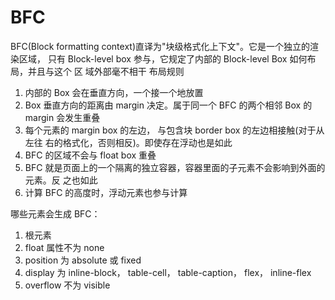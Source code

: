 # BFC

BFC(Block formatting context)直译为"块级格式化上下文"。它是一个独立的渲染区域，
只有 Block-level box 参与，它规定了内部的 Block-level Box 如何布局，并且与这个
区 域外部毫不相干
布局规则

1. 内部的 Box 会在垂直方向，一个接一个地放置
2. Box 垂直方向的距离由 margin 决定。属于同一个 BFC 的两个相邻 Box 的 margin
会发生重叠
3. 每个元素的 margin box 的左边， 与包含块 border box 的左边相接触(对于从左往
右的格式化，否则相反)。即使存在浮动也是如此
4. BFC 的区域不会与 float box 重叠
5. BFC 就是页面上的一个隔离的独立容器，容器里面的子元素不会影响到外面的元素。反
之也如此
6. 计算 BFC 的高度时，浮动元素也参与计算
   
哪些元素会生成 BFC：

1. 根元素
2. float 属性不为 none
3. position 为 absolute 或 fixed
4. display 为 inline-block， table-cell， table-caption， flex， inline-flex
5. overflow 不为 visible